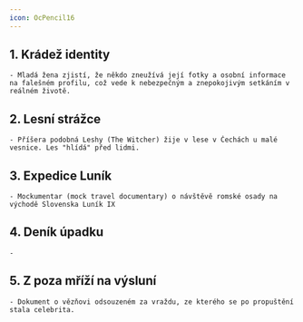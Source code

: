 ```yaml
---
icon: OcPencil16
---
```

## 1. **Krádež identity**
	- Mladá žena zjistí, že někdo zneužívá její fotky a osobní informace na falešném profilu, což vede k nebezpečným a znepokojivým setkáním v reálném životě.
## 2. **Lesní strážce**
	- Příšera podobná Leshy (The Witcher) žije v lese v Čechách u malé vesnice. Les "hlídá" před lidmi.
## 3. **Expedice Luník**
	- Mockumentar (mock travel documentary) o návštěvě romské osady na východě Slovenska Luník IX
## 4. Deník úpadku
	-
## 5. **Z poza mříží na výsluní**
	- Dokument o vězňovi odsouzeném za vraždu, ze kterého se po propuštění stala celebrita.